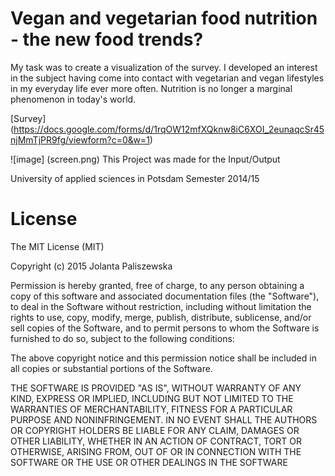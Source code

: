 Vegan and vegetarian food nutrition - the new food trends? 
========
My task was to create a visualization of the survey. I developed an interest in the subject having come into contact with vegetarian and vegan lifestyles in my everyday life ever more often. Nutrition is no longer a marginal phenomenon in today's world.

[Survey] (https://docs.google.com/forms/d/1rqOW12mfXQknw8iC6XOI_2eunaqcSr45njMmTjPR9fg/viewform?c=0&w=1)

![image] (screen.png)
This Project was made for the Input/Output

University of applied sciences in Potsdam 
Semester 2014/15


License
========
The MIT License (MIT)

Copyright (c) 2015 Jolanta Paliszewska

Permission is hereby granted, free of charge, to any person obtaining a copy of this software and associated documentation files (the "Software"), to deal in the Software without restriction, including without limitation the rights to use, copy, modify, merge, publish, distribute, sublicense, and/or sell copies of the Software, and to permit persons to whom the Software is furnished to do so, subject to the following conditions:

The above copyright notice and this permission notice shall be included in all copies or substantial portions of the Software.

THE SOFTWARE IS PROVIDED "AS IS", WITHOUT WARRANTY OF ANY KIND, EXPRESS OR IMPLIED, INCLUDING BUT NOT LIMITED TO THE WARRANTIES OF MERCHANTABILITY, FITNESS FOR A PARTICULAR PURPOSE AND NONINFRINGEMENT. IN NO EVENT SHALL THE AUTHORS OR COPYRIGHT HOLDERS BE LIABLE FOR ANY CLAIM, DAMAGES OR OTHER LIABILITY, WHETHER IN AN ACTION OF CONTRACT, TORT OR OTHERWISE, ARISING FROM, OUT OF OR IN CONNECTION WITH THE SOFTWARE OR THE USE OR OTHER DEALINGS IN THE SOFTWARE
